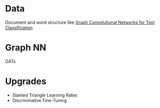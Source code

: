 # Data
Document and word structure like [Graph Convolutional Networks for Text Classification](https://arxiv.org/abs/1809.05679)

# Graph NN
GATs

# Upgrades
* Slanted Triangle Learning Rates
* Discriminative Fine-Tuning
